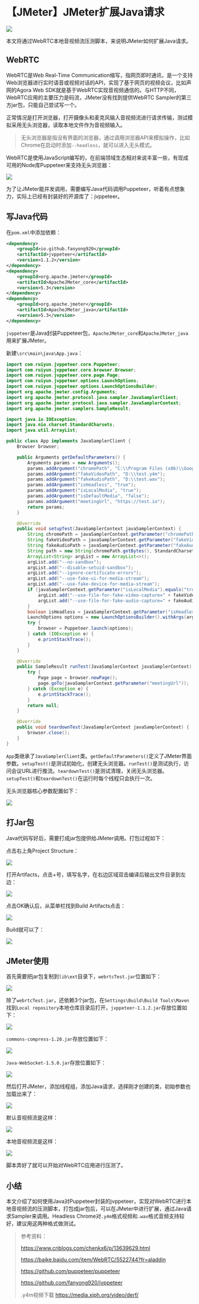 # 【JMeter】JMeter扩展Java请求
![](../wanggang.png)

本文将通过WebRTC本地音视频流压测脚本，来说明JMeter如何扩展Java请求。

## WebRTC

WebRTC是Web Real-Time Communication缩写，指网页即时通讯，是一个支持Web浏览器进行实时语音或视频对话的API，实现了基于网页的视频会议，比如声网的Agora Web SDK就是基于WebRTC实现音视频通信的。与HTTP不同，WebRTC应用的主要压力是码流，JMeter没有找到提供WebRTC Sampler的第三方jar包，只能自己尝试写一个。

正常情况是打开浏览器，打开摄像头和麦克风输入音视频流进行请求传输，测试模拟采用无头浏览器，读取本地文件作为音视频输入。

> 无头浏览器是指没有界面的浏览器，通过调用浏览器API来模拟操作，比如Chrome在启动时添加`--headless`，就可以进入无头模式。

WebRTC是使用JavaScript编写的，在前端领域生态相对来说丰富一些，有现成可用的Node库Puppeteer来支持无头浏览器：

![](000013-【JMeter】JMeter扩展Java请求/image-20210313131459501.png)

为了让JMeter能并发调用，需要编写Java代码调用Puppeteer，听着有点想象力，实际上已经有封装好的开源库了：jvppeteer。

## 写Java代码

在`pom.xml`中添加依赖：

```xml
<dependency>
    <groupId>io.github.fanyong920</groupId>
    <artifactId>jvppeteer</artifactId>
    <version>1.1.2</version>
</dependency>
<dependency>
    <groupId>org.apache.jmeter</groupId>
    <artifactId>ApacheJMeter_core</artifactId>
    <version>5.3</version>
</dependency>
<dependency>
    <groupId>org.apache.jmeter</groupId>
    <artifactId>ApacheJMeter_java</artifactId>
    <version>5.3</version>
</dependency>
```

`jvppeteer`是Java封装Puppeteer包，`ApacheJMeter_core`和`ApacheJMeter_java`用来扩展JMeter。

新建`\src\main\java\App.java`：

```java
import com.ruiyun.jvppeteer.core.Puppeteer;
import com.ruiyun.jvppeteer.core.browser.Browser;
import com.ruiyun.jvppeteer.core.page.Page;
import com.ruiyun.jvppeteer.options.LaunchOptions;
import com.ruiyun.jvppeteer.options.LaunchOptionsBuilder;
import org.apache.jmeter.config.Arguments;
import org.apache.jmeter.protocol.java.sampler.JavaSamplerClient;
import org.apache.jmeter.protocol.java.sampler.JavaSamplerContext;
import org.apache.jmeter.samplers.SampleResult;

import java.io.IOException;
import java.nio.charset.StandardCharsets;
import java.util.ArrayList;

public class App implements JavaSamplerClient {
    Browser browser;

    public Arguments getDefaultParameters() {
        Arguments params = new Arguments();
        params.addArgument("chromePath", "C:\\Program Files (x86)\\Google\\Chrome\\Application\\chrome.exe");
        params.addArgument("fakeVideoPath", "D:\\test.y4m");
        params.addArgument("fakeAudioPath", "D:\\test.wav");
        params.addArgument("isHeadless", "true");
        params.addArgument("isLocalMedia", "true");
        params.addArgument("isDefaultMedia", "false");
        params.addArgument("meetingUrl", "https://test.io");
        return params;
    }

    @Override
    public void setupTest(JavaSamplerContext javaSamplerContext) {
        String chromePath = javaSamplerContext.getParameter("chromePath");
        String fakeVideoPath = javaSamplerContext.getParameter("fakeVideoPath");
        String fakeAudioPath = javaSamplerContext.getParameter("fakeAudioPath");
        String path = new String(chromePath.getBytes(), StandardCharsets.UTF_8);
        ArrayList<String> argList = new ArrayList<>();
        argList.add("--no-sandbox");
        argList.add("--disable-setuid-sandbox");
        argList.add("--ignore-certificate-errors");
        argList.add("--use-fake-ui-for-media-stream");
        argList.add("--use-fake-device-for-media-stream");
        if (javaSamplerContext.getParameter("isLocalMedia").equals("true")) {
            argList.add("--use-file-for-fake-video-capture=" + fakeVideoPath);
            argList.add("--use-file-for-fake-audio-capture=" + fakeAudioPath);
        }
        boolean isHeadless = javaSamplerContext.getParameter("isHeadless").equals("true");
        LaunchOptions options = new LaunchOptionsBuilder().withArgs(argList).withHeadless(isHeadless).withExecutablePath(path).build();
        try {
            browser = Puppeteer.launch(options);
        } catch (IOException e) {
            e.printStackTrace();
        }
    }

    @Override
    public SampleResult runTest(JavaSamplerContext javaSamplerContext) {
        try {
            Page page = browser.newPage();
            page.goTo(javaSamplerContext.getParameter("meetingUrl"));
        } catch (Exception e) {
            e.printStackTrace();
        }
        return null;
    }

    @Override
    public void teardownTest(JavaSamplerContext javaSamplerContext) {
        browser.close();
    }
}
```

`App`类继承了`JavaSamplerClient`类。`getDefaultParameters()`定义了JMeter界面参数。`setupTest()`是测试初始化，创建无头浏览器。`runTest()`是测试执行，访问会议URL进行推流。`teardownTest()`是测试清理，关闭无头浏览器。`setupTest()`和`teardownTest()`在运行时每个线程只会执行一次。

无头浏览器核心参数配置如下：

![](000013-【JMeter】JMeter扩展Java请求/image-20210313133317827.png)

## 打Jar包

Java代码写好后，需要打成jar包提供给JMeter调用。打包过程如下：

点击右上角Project Structure：

![](000013-【JMeter】JMeter扩展Java请求/image-20210313133612809.png)

打开Artifacts，点击+号，填写名字，在右边区域双击编译后输出文件目录到左边：

![](000013-【JMeter】JMeter扩展Java请求/image-20210313133748592.png)

点击OK确认后，从菜单栏找到Build Artifacts点击：

![](000013-【JMeter】JMeter扩展Java请求/image-20210313133936422.png)

Build就可以了：

![](000013-【JMeter】JMeter扩展Java请求/image-20210313134028535.png)

## JMeter使用

首先需要把jar包复制到`lib\ext`目录下，`webrtcTest.jar`位置如下：

![](000013-【JMeter】JMeter扩展Java请求/image-20210313134149439.png)

除了`webrtcTest.jar`，还依赖3个jar包，在`Settings\Build\Build Tools\Maven`找到`Local repository`本地仓库目录后打开，`jvppeteer-1.1.2.jar`存放位置如下：

![](000013-【JMeter】JMeter扩展Java请求/image-20210313134651577.png)

`commons-compress-1.20.jar`存放位置如下：

![](000013-【JMeter】JMeter扩展Java请求/image-20210313134735490.png)

`Java-WebSocket-1.5.0.jar`存放位置如下：

![](000013-【JMeter】JMeter扩展Java请求/image-20210313134814091.png)

然后打开JMeter，添加线程组，添加Java请求，选择刚才创建的类，初始参数也加载出来了：

![](000013-【JMeter】JMeter扩展Java请求/image-20210313135117808.png)

默认音视频流是这样：

![](000013-【JMeter】JMeter扩展Java请求/image-20210313142221881.png)

本地音视频流是这样：

![](000013-【JMeter】JMeter扩展Java请求/image-20210313142105486.png)

脚本弄好了就可以开始对WebRTC应用进行压测了。

## 小结

本文介绍了如何使用Java对Puppeteer封装的jvppeteer，实现对WebRTC进行本地音视频流的压测脚本，打包成jar包后，可以在JMeter中进行扩展，通过Java请求Sampler来调用。Headless Chrome对`.y4m`格式视频和`.wav`格式音频支持较好，建议用这两种格式做测试。

> 参考资料：
>
> https://www.cnblogs.com/chenkx6/p/13639629.html
>
> https://baike.baidu.com/item/WebRTC/5522744?fr=aladdin
>
> https://github.com/puppeteer/puppeteer
>
> https://github.com/fanyong920/jvppeteer
>
> .y4m视频下载 https://media.xiph.org/video/derf/

